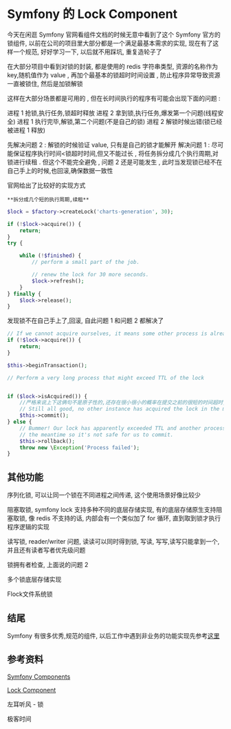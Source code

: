 # Symfony 的 Lock Component


今天在闲逛 Symfony 官网看组件文档的时候无意中看到了这个 Symfony 官方的锁组件, 以前在公司的项目里大部分都是一个满足最基本需求的实现, 现在有了这样一个规范, 好好学习一下, 以后就不用踩坑, 重复造轮子了

在大部分项目中看到对锁的封装, 都是使用的 redis 字符串类型, 资源的名称作为 key,随机值作为 value , 再加个最基本的锁超时时间设置 , 防止程序异常导致资源一直被锁住, 然后是加锁解锁

这样在大部分场景都是可用的 , 但在长时间执行的程序有可能会出现下面的问题 :

进程 1 抢锁,执行任务,锁超时释放
进程 2 拿到锁,执行任务,爆发第一个问题(线程安全)
进程 1 执行完毕,解锁,第二个问题(不是自己的锁)
进程 2 解锁时候出错(锁已经被进程 1 释放)



先解决问题 2 : 解锁的时候验证 value, 只有是自己的锁才能解开
解决问题 1 : 尽可能保证程序执行时间<锁超时时间,但又不能过长 , 将任务拆分成几个执行周期,对锁进行续租 . 但这个不能完全避免 , 问题 2 还是可能发生 , 此时当发现锁已经不在自己手上的时候,也回滚,确保数据一致性

官网给出了比较好的实现方式

  	**拆分成几个短的执行周期,续租**

```php
$lock = $factory->createLock('charts-generation', 30);

if (!$lock->acquire()) {
    return;
}
try {

    while (!$finished) {
        // perform a small part of the job.

        // renew the lock for 30 more seconds.
        $lock->refresh();
    }
} finally {
    $lock->release();
}	
```

发现锁不在自己手上了,回滚, 自此问题 1 和问题 2 都解决了

```php
// If we cannot acquire ourselves, it means some other process is already working on it
if (!$lock->acquire()) {
    return;
}

$this->beginTransaction();

// Perform a very long process that might exceed TTL of the lock


if ($lock->isAcquired()) { 
    //严格来说上下这俩句不是原子性的,还存在很小很小的概率在提交之前的很短的时间超时,锁被其他进程获取了
    // Still all good, no other instance has acquired the lock in the meantime, we're safe
    $this->commit();
} else {
    // Bummer! Our lock has apparently exceeded TTL and another process has started in
    // the meantime so it's not safe for us to commit.
    $this->rollback();
    throw new \Exception('Process failed');
}		
```





## 其他功能

序列化锁,  可以让同一个锁在不同进程之间传递, 这个使用场景好像比较少

阻塞取锁,  symfony lock 支持多种不同的底层存储实现, 有的底层存储原生支持阻塞取锁, 像 redis 不支持的话, 内部会有一个类似加了 for 循环, 直到取到锁才执行程序逻辑的实现

读写锁, reader/writer 问题, 读读可以同时得到锁, 写读, 写写,读写只能拿到一个, 并且还有读者写者优先级问题

锁拥有者检查, 上面说的问题 2

多个锁底层存储实现

Flock文件系统锁


## 结尾

Symfony 有很多优秀,规范的组件, 以后工作中遇到非业务的功能实现先参考[这里](https://symfony.com/doc/current/components/index.html)



## 参考资料

[Symfony Components](https://symfony.com/doc/current/components/index.html)

[Lock Component](https://symfony.com/doc/current/components/lock.html#blocking-locks)

左耳听风 - 锁

极客时间